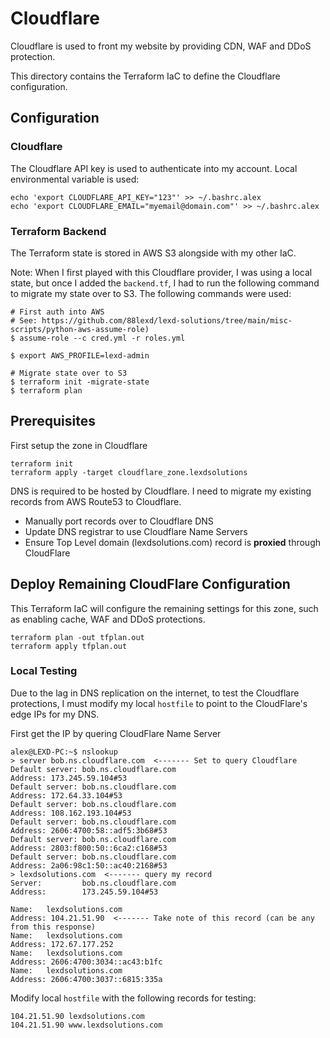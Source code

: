 # Cloudflare
Cloudflare is used to front my website by providing CDN, WAF and DDoS protection.

This directory contains the Terraform IaC to define the Cloudflare configuration.

## Configuration
### Cloudflare
The Cloudflare API key is used to authenticate into my account. Local environmental variable is used:
```
echo 'export CLOUDFLARE_API_KEY="123"' >> ~/.bashrc.alex
echo 'export CLOUDFLARE_EMAIL="myemail@domain.com"' >> ~/.bashrc.alex
```

### Terraform Backend
The Terraform state is stored in AWS S3 alongside with my other IaC.

Note: When I first played with this Cloudflare provider, I was using a local state, but once I added the `backend.tf`, I had to run the following command to migrate my state over to S3. The following commands were used:

```shell
# First auth into AWS
# See: https://github.com/88lexd/lexd-solutions/tree/main/misc-scripts/python-aws-assume-role)
$ assume-role --c cred.yml -r roles.yml

$ export AWS_PROFILE=lexd-admin

# Migrate state over to S3
$ terraform init -migrate-state
$ terraform plan
```

## Prerequisites
First setup the zone in Cloudflare
```
terraform init
terraform apply -target cloudflare_zone.lexdsolutions
```

DNS is required to be hosted by Cloudflare. I need to migrate my existing records from AWS Route53 to Cloudflare.

 - Manually port records over to Cloudflare DNS
 - Update DNS registrar to use Cloudflare Name Servers
 - Ensure Top Level domain (lexdsolutions.com) record is **proxied** through CloudFlare

## Deploy Remaining CloudFlare Configuration
This Terraform IaC will configure the remaining settings for this zone, such as enabling cache, WAF and DDoS protections.

```
terraform plan -out tfplan.out
terraform apply tfplan.out
```

### Local Testing
Due to the lag in DNS replication on the internet, to test the Cloudflare protections, I must modify my local `hostfile` to point to the CloudFlare's edge IPs for my DNS.

First get the IP by quering CloudFlare Name Server
```
alex@LEXD-PC:~$ nslookup
> server bob.ns.cloudflare.com  <------- Set to query Cloudflare
Default server: bob.ns.cloudflare.com
Address: 173.245.59.104#53
Default server: bob.ns.cloudflare.com
Address: 172.64.33.104#53
Default server: bob.ns.cloudflare.com
Address: 108.162.193.104#53
Default server: bob.ns.cloudflare.com
Address: 2606:4700:58::adf5:3b68#53
Default server: bob.ns.cloudflare.com
Address: 2803:f800:50::6ca2:c168#53
Default server: bob.ns.cloudflare.com
Address: 2a06:98c1:50::ac40:2168#53
> lexdsolutions.com  <------- query my record
Server:         bob.ns.cloudflare.com
Address:        173.245.59.104#53

Name:   lexdsolutions.com
Address: 104.21.51.90  <------- Take note of this record (can be any from this response)
Name:   lexdsolutions.com
Address: 172.67.177.252
Name:   lexdsolutions.com
Address: 2606:4700:3034::ac43:b1fc
Name:   lexdsolutions.com
Address: 2606:4700:3037::6815:335a
```

Modify local `hostfile` with the following records for testing:
```
104.21.51.90 lexdsolutions.com
104.21.51.90 www.lexdsolutions.com
```
